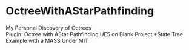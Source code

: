 # OctreeWithAStarPathfinding  
My Personal Discovery of Octrees  
Plugin: Octree with AStar Pathfinding UE5 on Blank Project
*State Tree Example with a MASS
Under MIT

